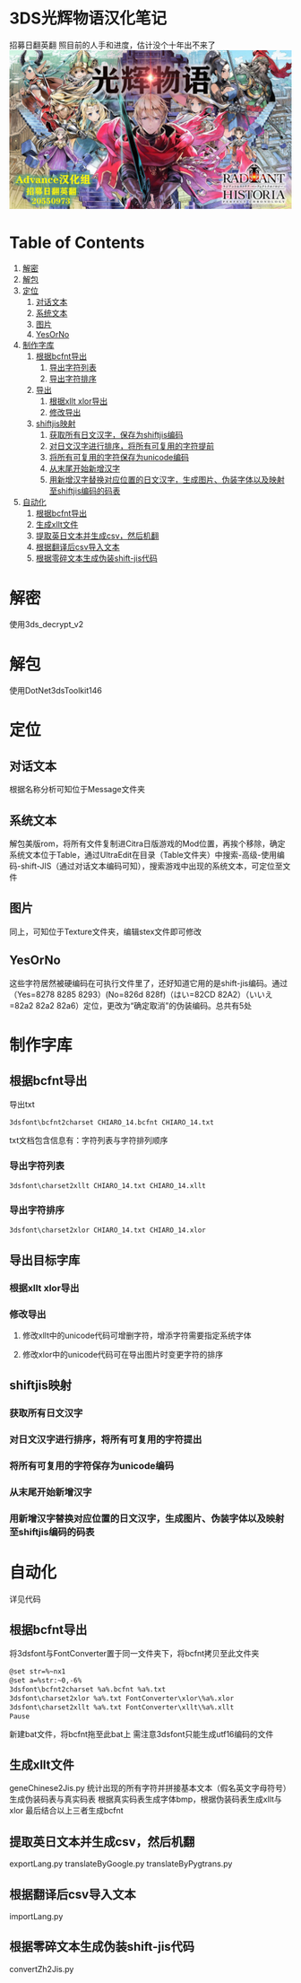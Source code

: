 # 3DS光辉物语汉化笔记
招募日翻英翻
照目前的人手和进度，估计没个十年出不来了
![img](main.jpg)


# Table of Contents

1.  [解密](#org63728f7)
2.  [解包](#orgc9603c9)
3.  [定位](#org0bd59af)
    1.  [对话文本](#org389afaf)
    2.  [系统文本](#org9261a97)
    3.  [图片](#org405807a)
    4.  [YesOrNo](#org5a30068)
4.  [制作字库](#orgf42d281)
    1.  [根据bcfnt导出](#orgb398672)
        1.  [导出字符列表](#org7923b50)
        2.  [导出字符排序](#org942f1bc)
    2.  [导出](#org8fe0c90)
        1.  [根据xllt xlor导出](#org81f7009)
        2.  [修改导出](#orgb155329)
    3.  [shiftjis映射](#orgf873c8a)
        1.  [获取所有日文汉字，保存为shiftjis编码](#orge55dc63)
        2.  [对日文汉字进行排序，将所有可复用的字符提前](#orgb8da683)
        3.  [将所有可复用的字符保存为unicode编码](#org1b629df)
        4.  [从末尾开始新增汉字](#org5c4b46c)
        5.  [用新增汉字替换对应位置的日文汉字，生成图片、伪装字体以及映射至shiftjis编码的码表](#org878498e)
5.  [自动化](#orgd0316cb)
    1.  [根据bcfnt导出](#org2aad38b)
    2.  [生成xllt文件](#orgcaa3946)
    3.  [提取英日文本并生成csv，然后机翻](#orge48a43d)
    4.  [根据翻译后csv导入文本](#orge75ab11)
    5.  [根据零碎文本生成伪装shift-jis代码](#orgde00049)



<a id="org63728f7"></a>

# 解密

使用3ds\_decrypt\_v2


<a id="orgc9603c9"></a>

# 解包

使用DotNet3dsToolkit146


<a id="org0bd59af"></a>

# 定位


<a id="org389afaf"></a>

## 对话文本

根据名称分析可知位于Message文件夹


<a id="org9261a97"></a>

## 系统文本

解包美版rom，将所有文件复制进Citra日版游戏的Mod位置，再挨个移除，确定系统文本位于Table，通过UltraEdit在目录（Table文件夹）中搜索-高级-使用编码-shift-JIS（通过对话文本编码可知），搜索游戏中出现的系统文本，可定位至文件


<a id="org405807a"></a>

## 图片

同上，可知位于Texture文件夹，编辑stex文件即可修改


<a id="org5a30068"></a>

## YesOrNo

这些字符居然被硬编码在可执行文件里了，还好知道它用的是shift-jis编码。通过（Yes=8278 8285 8293）(No=826d 828f)（はい=82CD 82A2）（いいえ=82a2 82a2 82a6）定位，更改为“确定取消”的伪装编码。总共有5处


<a id="orgf42d281"></a>

# 制作字库


<a id="orgb398672"></a>

## 根据bcfnt导出

导出txt

    3dsfont\bcfnt2charset CHIARO_14.bcfnt CHIARO_14.txt

txt文档包含信息有：字符列表与字符排列顺序


<a id="org7923b50"></a>

### 导出字符列表

    3dsfont\charset2xllt CHIARO_14.txt CHIARO_14.xllt


<a id="org942f1bc"></a>

### 导出字符排序

    3dsfont\charset2xlor CHIARO_14.txt CHIARO_14.xlor


<a id="org8fe0c90"></a>

## 导出目标字库


<a id="org81f7009"></a>

### 根据xllt xlor导出


<a id="orgb155329"></a>

### 修改导出

1.  修改xllt中的unicode代码可增删字符，增添字符需要指定系统字体

2.  修改xlor中的unicode代码可在导出图片时变更字符的排序


<a id="orgf873c8a"></a>

## shiftjis映射


<a id="orge55dc63"></a>

### 获取所有日文汉字


<a id="orgb8da683"></a>

### 对日文汉字进行排序，将所有可复用的字符提出


<a id="org1b629df"></a>

### 将所有可复用的字符保存为unicode编码


<a id="org5c4b46c"></a>

### 从末尾开始新增汉字


<a id="org878498e"></a>

### 用新增汉字替换对应位置的日文汉字，生成图片、伪装字体以及映射至shiftjis编码的码表


<a id="orgd0316cb"></a>

# 自动化
详见代码

<a id="org2aad38b"></a>

## 根据bcfnt导出

将3dsfont与FontConverter置于同一文件夹下，将bcfnt拷贝至此文件夹

    @set str=%~nx1
    @set a=%str:~0,-6%
    3dsfont\bcfnt2charset %a%.bcfnt %a%.txt
    3dsfont\charset2xlor %a%.txt FontConverter\xlor\%a%.xlor
    3dsfont\charset2xllt %a%.txt FontConverter\xllt\%a%.xllt
    Pause

新建bat文件，将bcfnt拖至此bat上
需注意3dsfont只能生成utf16编码的文件


<a id="orgcaa3946"></a>

## 生成xllt文件

geneChinese2Jis.py
统计出现的所有字符并拼接基本文本（假名英文字母符号）生成伪装码表与真实码表
根据真实码表生成字体bmp，根据伪装码表生成xllt与xlor
最后结合以上三者生成bcfnt


<a id="orge48a43d"></a>

## 提取英日文本并生成csv，然后机翻

exportLang.py
translateByGoogle.py
translateByPygtrans.py


<a id="orge75ab11"></a>

## 根据翻译后csv导入文本

importLang.py


<a id="orgde00049"></a>

## 根据零碎文本生成伪装shift-jis代码

convertZh2Jis.py

